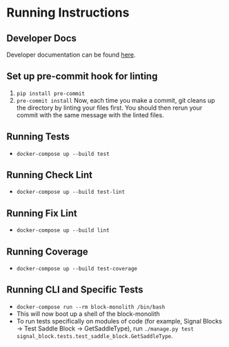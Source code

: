 # Running Instructions

## Developer Docs
Developer documentation can be found [here](https://spectrum-dev.notion.site/Developer-Documentation-0811ab7d0e5a4190ad9515929c8d90c5).

## Set up pre-commit hook for linting
1. `pip install pre-commit`
2. `pre-commit install`
Now, each time you make a commit, git cleans up the directory by linting your files first. You should then rerun your commit with the same message with the linted files.

## Running Tests
- `docker-compose up --build test`

## Running Check Lint
- `docker-compose up --build test-lint`

## Running Fix Lint
- `docker-compose up --build lint`

## Running Coverage
- `docker-compose up --build test-coverage`

## Running CLI and Specific Tests
- `docker-compose run --rm block-monolith /bin/bash`
- This will now boot up a shell of the block-monolith
- To run tests specifically on modules of code (for example, Signal Blocks ->  Test Saddle Block -> GetSaddleType), run `./manage.py test signal_block.tests.test_saddle_block.GetSaddleType`.
